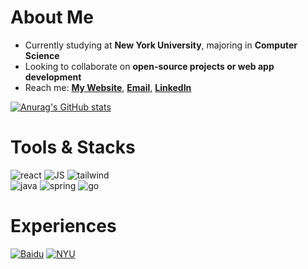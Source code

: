 <h1>About Me</h1>

- Currently studying at **New York University**, majoring in **Computer Science**
- Looking to collaborate on **open-source projects or web app development**
- Reach me: **[My Website](http://alexyan.me)**, **[Email](mailto:alex.yan@nyu.edu)**, **[LinkedIn](https://www.linkedin.com/in/alexyuyan/)**

[![Anurag's GitHub stats](https://github-readme-stats.vercel.app/api?username=Alex-YuYan&show_icons=true&theme=tokyonight&count_private=true)](https://github.com/anuraghazra/github-readme-stats)

<h1>Tools & Stacks</h1>

![react](https://readme-components.vercel.app/api?component=logo&logo=react&text=false&animation=spin&fill=7ed0ef)
![JS](https://readme-components.vercel.app/api?component=logo&logo=javascript&text=false&animation=spin&fill=ebd94d)
![tailwind](https://readme-components.vercel.app/api?component=logo&logo=tailwindcss&text=false&animation=spin&fill=5fb3eb)
<br/>
![java](https://readme-components.vercel.app/api?component=logo&logo=java&text=false&animation=spin&fill=d23830)
![spring](https://readme-components.vercel.app/api?component=logo&logo=spring&text=false&animation=spin&fill=7db150)
![go](https://readme-components.vercel.app/api?component=logo&logo=go&text=false&animation=spin&fill=85c6d4)

<h1>Experiences</h1>

[![Baidu](https://readme-components.vercel.app/api?component=experience&company=baidu&role=Software%20Developer%20Intern)](https://github.com/harish-sethuraman/readme-components)
[![NYU](https://readme-components.vercel.app/api?component=experience&company=NYU&role=Machine%20Learning%20Research%20Intern)](https://github.com/harish-sethuraman/readme-components)
